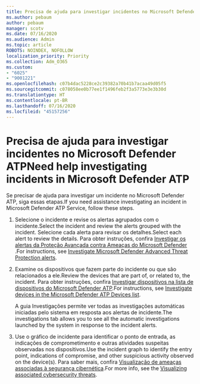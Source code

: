 ```yaml
---
title: Precisa de ajuda para investigar incidentes no Microsoft Defender ATP
ms.author: pebaum
author: pebaum
manager: scotv
ms.date: 07/16/2020
ms.audience: Admin
ms.topic: article
ROBOTS: NOINDEX, NOFOLLOW
localization_priority: Priority
ms.collection: Adm_O365
ms.custom:
- "6025"
- "9001221"
ms.openlocfilehash: c07b4dac5228ce2c39382a70b41b7acaa49d05f5
ms.sourcegitcommit: c078058ee0b77ee1f1496feb2f3a5773e3e3b30d
ms.translationtype: HT
ms.contentlocale: pt-BR
ms.lasthandoff: 07/16/2020
ms.locfileid: "45157256"
---
```

# <a name="need-help-investigating-incidents-in-microsoft-defender-atp"></a><span data-ttu-id="0024a-102">Precisa de ajuda para investigar incidentes no Microsoft Defender ATP</span><span class="sxs-lookup"><span data-stu-id="0024a-102">Need help investigating incidents in Microsoft Defender ATP</span></span>

<span data-ttu-id="0024a-103">Se precisar de ajuda para investigar um incidente no Microsoft Defender ATP, siga essas etapas.</span><span class="sxs-lookup"><span data-stu-id="0024a-103">If you need assistance investigating an incident in Microsoft Defender ATP Service, follow these steps.</span></span>

1. <span data-ttu-id="0024a-104">Selecione o incidente e revise os alertas agrupados com o incidente.</span><span class="sxs-lookup"><span data-stu-id="0024a-104">Select the incident and review the alerts grouped with the incident.</span></span> <span data-ttu-id="0024a-105">Selecione cada alerta para revisar os detalhes.</span><span class="sxs-lookup"><span data-stu-id="0024a-105">Select each alert to review the details.</span></span> <span data-ttu-id="0024a-106">Para obter instruções, confira [Investigar os alertas da Proteção Avançada contra Ameaças do Microsoft Defender ](https://docs.microsoft.com/windows/security/threat-protection/microsoft-defender-atp/investigate-alerts).</span><span class="sxs-lookup"><span data-stu-id="0024a-106">For instructions, see [Investigate Microsoft Defender Advanced Threat Protection alerts](https://docs.microsoft.com/windows/security/threat-protection/microsoft-defender-atp/investigate-alerts).</span></span>
2. <span data-ttu-id="0024a-107">Examine os dispositivos que fazem parte do incidente ou que são relacionados a ele.</span><span class="sxs-lookup"><span data-stu-id="0024a-107">Review the devices that are part of, or related to, the incident.</span></span> <span data-ttu-id="0024a-108">Para obter instruções, confira [Investigar dispositivos na lista de dispositivos do Microsoft Defender ATP](https://docs.microsoft.com/windows/security/threat-protection/microsoft-defender-atp/investigate-machines).</span><span class="sxs-lookup"><span data-stu-id="0024a-108">For instructions, see [Investigate devices in the Microsoft Defender ATP Devices list](https://docs.microsoft.com/windows/security/threat-protection/microsoft-defender-atp/investigate-machines).</span></span><br/>
 
    <span data-ttu-id="0024a-109">A guia Investigações permite ver todas as investigações automáticas iniciadas pelo sistema em resposta aos alertas de incidente.</span><span class="sxs-lookup"><span data-stu-id="0024a-109">The investigations tab allows you to see all the automatic investigations launched by the system in response to the incident alerts.</span></span>
3. <span data-ttu-id="0024a-110">Use o gráfico de incidente para identificar o ponto de entrada, as indicações de comprometimento e outras atividades suspeitas observadas nos dispositivos.</span><span class="sxs-lookup"><span data-stu-id="0024a-110">Use the incident graph to identify the entry point, indications of compromise, and other suspicious activity observed on the device(s).</span></span> <span data-ttu-id="0024a-111">Para saber mais, confira [Visualização de ameaças associadas à segurança cibernética](https://docs.microsoft.com/windows/security/threat-protection/microsoft-defender-atp/investigate-incidents#visualizing-associated-cybersecurity-threats).</span><span class="sxs-lookup"><span data-stu-id="0024a-111">For more info, see the [Visualizing associated cybersecurity threats](https://docs.microsoft.com/windows/security/threat-protection/microsoft-defender-atp/investigate-incidents#visualizing-associated-cybersecurity-threats).</span></span>  